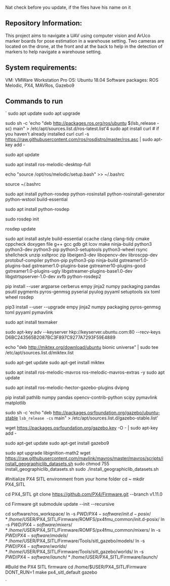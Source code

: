 Nat check before you update, if the files have his name on it 


## Repository Information:

This project aims to navigate a UAV using computer vision and ArUco marker boards for pose estimation in a warehouse setting. Two cameras are located on the drone, at the front and at the back to help in the detection of markers to help navigate a warehouse setting. 

## System requirements: 

VM: VMWare Workstation Pro 
OS: Ubuntu 18.04
Software packages: ROS Melodic, PX4, MAVRos, Gazebo9

## Commands to run 

`
sudo apt update 
sudo apt upgrade

sudo sh -c 'echo "deb http://packages.ros.org/ros/ubuntu $(lsb_release -sc) main" > /etc/apt/sources.list.d/ros-latest.list'4
sudo apt install curl # if you haven't already installed curl
curl -s https://raw.githubusercontent.com/ros/rosdistro/master/ros.asc | sudo apt-key add -

sudo apt update

sudo apt install ros-melodic-desktop-full

echo "source /opt/ros/melodic/setup.bash" >> ~/.bashrc

source ~/.bashrc

sudo apt install python-rosdep python-rosinstall python-rosinstall-generator python-wstool build-essential

sudo apt install python-rosdep

sudo rosdep init

rosdep update

sudo apt install astyle build-essential ccache clang clang-tidy cmake cppcheck doxygen file g++ gcc gdb git lcov make ninja-build python3 python3-dev python3-pip python3-setuptools python3-wheel rsync shellcheck unzip xsltproc zip libeigen3-dev libopencv-dev libroscpp-dev protobuf-compiler python-pip python3-pip ninja-build gstreamer1.0-plugins-bad gstreamer1.0-plugins-base gstreamer10-plugins-good gstreamer1.0-plugins-ugly libgstreamer-plugins-base1.0-dev libgstrtspserver-1.0-dev xvfb python-rosdep2

pip install --user argparse cerberus empy jinja2 numpy packaging pandas psutil pygments pyros-genmsg pyserial pyulog pyyaml setuptools six toml wheel rosdep

pip3 install --user --upgrade empy jinja2 numpy packaging pyros-genmsg toml pyyaml pymavlink


sudo apt install texmaker

sudo apt-key adv --keyserver hkp://keyserver.ubuntu.com:80 --recv-keys D6BC243565B2087BC3F897C9277A7293F59E4889

echo "deb http://miktex.org/download/ubuntu bionic universe" | sudo tee /etc/apt/sources.list.d/miktex.list

sudo apt-get update
sudo apt-get install miktex

sudo apt install ros-melodic-mavros ros-melodic-mavros-extras -y
sudo apt update

sudo apt install ros-melodic-hector-gazebo-plugins dvipng

pip install pathlib numpy pandas opencv-contrib-python scipy pymavlink matplotlib

sudo sh -c 'echo "deb http://packages.osrfoundation.org/gazebo/ubuntu-stable `lsb_release -cs` main" > /etc/apt/sources.list.d/gazebo-stable.list'

wget https://packages.osrfoundation.org/gazebo.key -O - | sudo apt-key add -

sudo apt-get update
sudo apt-get install gazebo9

sudo apt upgrade libignition-math2
wget https://raw.githubusercontent.com/mavlink/mavros/master/mavros/scripts/install_geographiclib_datasets.sh
sudo chmod 755 install_geographiclib_datasets.sh
sudo ./install_geographiclib_datasets.sh

#Initialize PX4 SITL environment from your home folder
cd ~
mkdir PX4_SITL

cd PX4_SITL
git clone https://github.com/PX4/Firmware.git --branch v1.11.0

cd Firmware
git submodule update --init --recursive


cd software/ros_workspace/
ln -s $PWD/PX4-software/init.d-posix/* /home/$USER/PX4_SITL/Firmware/ROMFS/px4fmu_common/init.d-posix/
ln -s $PWD/PX4-software/mixers/* /home/$USER/PX4_SITL/Firmware/ROMFS/px4fmu_common/mixers/
ln -s $PWD/PX4-software/models/* /home/$USER/PX4_SITL/Firmware/Tools/sitl_gazebo/models/
ln -s $PWD/PX4-software/worlds/* /home/$USER/PX4_SITL/Firmware/Tools/sitl_gazebo/worlds/
ln -s $PWD/PX4-software/launch/* /home/$USER/PX4_SITL/Firmware/launch/

#Build the PX4 SITL firmware
cd /home/$USER/PX4_SITL/Firmware
DONT_RUN=1 make px4_sitl_default gazebo


`

